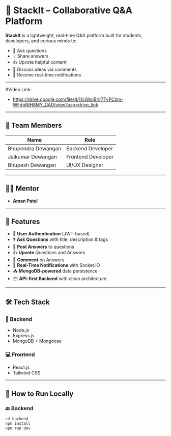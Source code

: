 # 🧠 StackIt – Collaborative Q&A Platform

**StackIt** is a lightweight, real-time Q&A platform built for students, developers, and curious minds to:
- 📝 Ask questions
- 💡 Share answers
- 👍 Upvote helpful content
- 💬 Discuss ideas via comments
- 🔔 Receive real-time notifications

---
#Video Link:
- https://drive.google.com/file/d/11ciWsiBrir7TyPCzm-WFdpNlH8MY_GAD/view?usp=drive_link
---

## 👥 Team Members

| Name                | Role               | 
|---------------------|--------------------|
| Bhupendra Dewangan  | Backend Developer  |
| Jaikumar Dewangan   | Frontend Developer |
| Bhupesh Dewangan   | UI/UX Designer     |

---

## 👨‍🏫 Mentor

- **Aman Patel**

---

## 🚀 Features

- 🔐 **User Authentication** (JWT-based)
- ❓ **Ask Questions** with title, description & tags
- 💬 **Post Answers** to questions
- 👍 **Upvote** Questions and Answers
- 💭 **Comment** on Answers
- 🔔 **Real-Time Notifications** with Socket.IO
- 📥 **MongoDB-powered** data persistence
- 📦 **API-first Backend** with clean architecture

---

## 🛠️ Tech Stack

### 🔧 Backend
- Node.js
- Express.js
- MongoDB + Mongoose

### 💻 Frontend
- React.js
- Tailwind CSS

---

## 📌 How to Run Locally

### 🔙 Backend
```bash
cd backend
npm install
npm run dev
